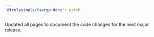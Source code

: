 ```yaml
---
'@trulysimple/tsargp-docs': patch
---
```


Updated all pages to document the code changes for the next major release.
